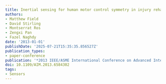 ```yaml
---
title: Inertial sensing for human motor control symmetry in injury rehabilitation
authors:
- Matthew Field
- David Stirling
- Montserrat Ros
- Zengxi Pan
- Fazel Naghdy
date: '2013-01-01'
publishDate: '2025-07-21T15:35:35.856527Z'
publication_types:
- paper-conference
publication: '*2013 IEEE/ASME International Conference on Advanced Intelligent Mechatronics*'
doi: 10.1109/AIM.2013.6584302
tags:
- Sensors
---
```


